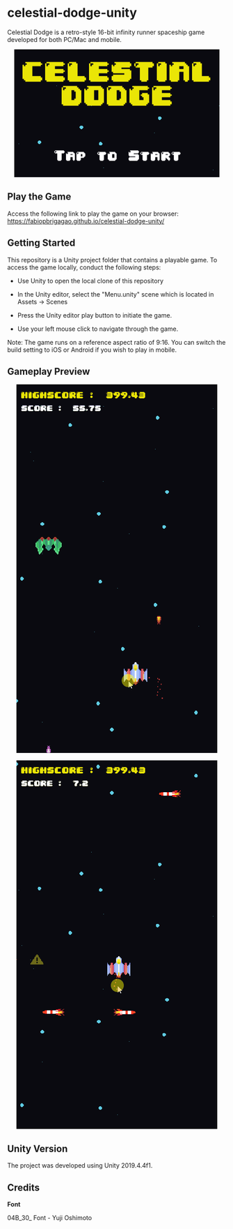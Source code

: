 # celestial-dodge-unity

Celestial Dodge is a retro-style 16-bit infinity runner spaceship game developed for both PC/Mac and mobile.  

<p align="center">
  <img src="https://github.com/FabioPBrigagao/celestial-dodge-unity/blob/master/Screenshots%20and%20Gifs/title_README.png">
</p>

## Play the Game

Access the following link to play the game on your browser: https://fabiopbrigagao.github.io/celestial-dodge-unity/

## Getting Started

This repository is a Unity project folder that contains a playable game. To access the game locally, conduct the following steps: 

- Use Unity to open the local clone of this repository

- In the Unity editor, select the "Menu.unity" scene which is located in Assets -> Scenes

- Press the Unity editor play button to initiate the game.

- Use your left mouse click to navigate through the game.

Note: The game runs on a reference aspect ratio of 9:16. You can switch the build setting to iOS or Android if you wish to play in mobile. 

## Gameplay Preview

<p align="center">
  <img src="https://github.com/FabioPBrigagao/celestial-dodge-unity/blob/master/Screenshots%20and%20Gifs/gameplay_enemy.gif">
</p>

<p align="center">
  <img src="https://github.com/FabioPBrigagao/celestial-dodge-unity/blob/master/Screenshots%20and%20Gifs/gameplay_missiles.gif">
</p>

## Unity Version

The project was developed using Unity 2019.4.4f1.

## Credits

**Font**

04B_30_ Font - Yuji Oshimoto

